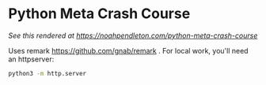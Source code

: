 # Python Meta Crash Course

*See this rendered at https://noahpendleton.com/python-meta-crash-course*

Uses remark https://github.com/gnab/remark .
For local work, you'll need an httpserver:

```bash
python3 -m http.server
```
